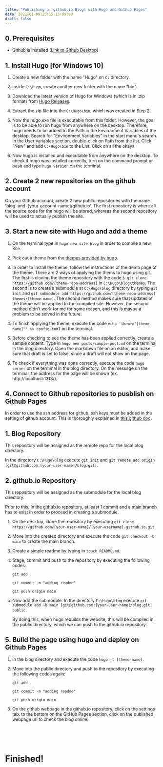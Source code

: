 ```yaml
---
title: "Publishing a [github.io Blog] with Hugo and Github Pages"
date: 2021-01-09T23:15:15+09:00
draft: false
---
```

## **0. Prerequisites**
 * Github is installed ([Link to Github Desktop](https://desktop.github.com/))

## **1. Install Hugo [for Windows 10]**
  1. Create a new folder with the name "Hugo" on `C:` directory.

  2. Inside `C:\Hugo`, create another new folder with the name "bin".

  3. Download the latest version of Hugo for Windows (which is in .zip format) from [Hugo Releases](https://github.com/gohugoio/hugo/releases). 

  4. Extract the zip file into the `C:\Hugo\bin`, which was created in Step 2.

  5. Now the hugo.exe file is executable from this folder. However, the goal is to be able to run hugo from anywhere on the desktop. Therefore, hugo needs to be added to the Path in the Environment Variables of the desktop. 
  Search for "Environment Variables" in the start menu's search. In the User variables section, double-click on Path from the list. Click "New" and add `C:\Hugo\bin` to the List. Click on all the okays.

  6. Now hugo is installed and executable from anywhere on the desktop. To check if hugo was installed correctly, turn on the command prompt or bash and type `hugo version` on the terminal.

## **2. Create 2 new repositories on the github account**
  On your Github account, create 2 new public repositories with the name 'blog' and '[your-account-name]/github.io'.
  The first repository is where all the source code for the hugo will be stored, whereas the second repository will be used to actually publish the site.

## **3. Start a new site with Hugo and add a theme**
  1. On the terminal type in `hugo new site blog` in order to compile a new Site.

  2. Pick out a theme from the [themes provided by hugo](https://themes.gohugo.io/).

  3. In order to install the theme, follow the instructions of the demo page of the theme. There are 2 ways of applying the thems to hugo using git. The first is cloning the theme repository with the code `$ git clone https://github.com/[theme-repo-address]` in `C:\Hugo\blog\themes`. The second is to create a submodule at `C:\Hugo\blog` directory by typing `git init` and `git submodule add https://github.com/[theme-repo-address] themes/[theme-name]`. The second method makes sure that updates of the theme will be applied to the compiled site. However, the second method didn't work for me for some reason, and this is maybe a problem to be solved in the future.

  4. To finish applying the theme, execute the code `echo 'theme="[theme-name]"' >> config.toml` on the terminal.

  5. Before checking to see the theme has been applied correctly, create a sample content. Type in `hugo new posts/sample-post.md` on the terminal in the blog directory. Open the markdown file on an editor, and make sure that draft is set to false, since a draft will not show on the page.

  6. To check if everything was done correctly, execute the code `hugo server` on the terminal in the blog directory. On the message on the terminal, the address for the page will be shown (ex. http://localhost:1313/).

## **4. Connect to Github repositories to pusblish on Github Pages**
  In order to use the ssh address for github, ssh keys must be added in the setting of github account. This is thoroughly explained in [this github doc](https://docs.github.com/en/free-pro-team@latest/github/authenticating-to-github/generating-a-new-ssh-key-and-adding-it-to-the-ssh-agent).

  ## 1. Blog Repository
  This repository will be assigned as the remote repo for the local blog directory.
  
  In the directory `C:\Hugo\blog` execute `git init` and `git remote add origin [git@github.com:[your-user-name]/blog.git]`.

  ## 2. github.io Repository
  This repository will be assigned as the submodule for the local blog directory.

  Prior to this, in the github.io repository, at least 1 commit and a main branch has to exist in order to proceed in creating a submodule.

1. On the desktop, clone the repository by executing `git clone https://github.com/[your-user-name]/[your-username].github.io.git`.

2. Move into the created directory and execute the code `git checkout -b main` to create the main branch.

3. Create a simple readme by typing in `touch README.md`.

4. Stage, commit and push to the repository by executing the following codes:

    `git add .`

    `git commit -m "adding readme"`

    `git push origin main`

5. Now add the submodule. In the directory `C:\Hugo\blog` execute `git submodule add -b main [git@github.com:[your-user-name]/blog.git] public`.

    By doing this, when hugo rebuilds the website, this will be compiled in the public directory, which we can push to the github.io repository.

## **5. Build the page using hugo and deploy on Github Pages**

1. In the blog directory and execute the code `hugo -t [theme-name]`.

2. Move into the public directory and push to the repository by executing the following codes again:

    `git add .`

    `git commit -m "adding readme"`

    `git push origin main`
3. On the github webpage in the github.io repository, click on the settings tab. to the bottom on the GitHub Pages section, click on the published webpage url to check the blog online.

<br>
<br>
<br>

# **Finished!**